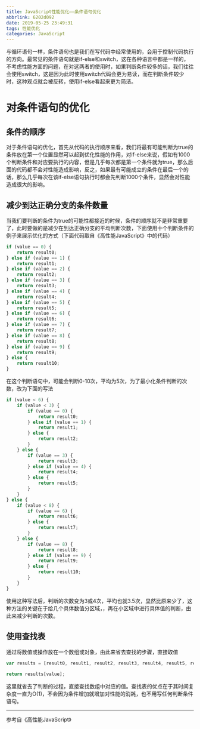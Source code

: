 ```yaml
---
title: JavaScript性能优化——条件语句优化
abbrlink: 6202d092
date: 2019-05-25 23:49:31
tags: 性能优化
categories: JavaScript
---
```

与循环语句一样，条件语句也是我们在写代码中经常使用的，会用于控制代码执行的方向。最常见的条件语句就是if-else和switch，这在各种语言中都是一样的，不考虑性能方面的问题，在对这两者的使用时，如果判断条件较多的话，我们往往会使用switch，这是因为此时使用switch代码会更为易读，而在判断条件较少时，这种观点就会被反转，使用if-else看起来更为简洁。
<!-- more -->
# 对条件语句的优化
## 条件的顺序
对于条件语句的优化，首先从代码的执行顺序来看，我们将最有可能判断为true的条件放在第一个位置显然可以起到优化性能的作用，对if-else来说，假如有1000个判断条件和对应要执行的内容，但是几乎每次都是第一个条件就为true，那么后面的代码都不会对性能造成影响，反之，如果最有可能成立的条件在最后一个的话，那么几乎每次在该if-else语句执行时都会先判断1000个条件，显然会对性能造成很大的影响。

## 减少到达正确分支的条件数量
当我们要判断的条件为true的可能性都接近的时候，条件的顺序就不是非常重要了，此时要做的是减少在到达正确分支的平均判断次数，下面使用十个判断条件的例子来展示优化的方式（下面代码取自《高性能JavaScript》中的代码）
```javascript
if (value == 0) {
    return result0;
} else if (value == 1) {
    return result1;
} else if (value == 2) {
    return result2;
} else if (value == 3) {
    return result3;
} else if (value == 4) {
    return result4;
} else if (value == 5) {
    return result5;
} else if (value == 6) {
    return result6;
} else if (value == 7) {
    return result7;
} else if (value == 8) {
    return result8;
} else if (value == 9) {
    return result9;
} else {
    return result10;
}
```
在这个判断语句中，可能会判断0-10次，平均为5次，为了最小化条件判断的次数，改为下面的写法
```javascript
if (value < 6) {
    if (value < 3) {
        if (value == 0) {
            return result0;
        } else if (value == 1) {
            return result1;
        } else {
            return result2;
        }
    } else {
        if (value == 3) {
            return result3;
        } else if (value == 4) {
            return result4;
        } else {
            return result5;
        }
    }
} else {
    if (value < 8) {
        if (value == 6) {
            return result6;
        } else {
            return result7;
        }
    } else {
        if (value == 8) {
            return result8;
        } else if (value == 9) {
            return result9;
        } else {
            return result10;
        }
    }
}
```
使用这种写法后，判断的次数变为3或4次，平均也就3.5次，显然比原来少了，这种方法的关键在于给几个具体数值分区域，，再在小区域中进行具体值的判断，由此来减少判断的次数。

## 使用查找表
通过将数值或操作放在一个数组或对象，由此来省去查找的步骤，直接取值
```javascript
var results = [result0, result1, result2, result3, result4, result5, result6, result7, result8, result9, result10];
 
return results[value];
```
这里就省去了判断的过程，直接查找数组中对应的值。查找表的优点在于其时间复杂度一直为O(1)，不会因为条件增加就增加对性能的消耗，也不用写任何判断条件语句。

---
参考自《高性能JavaScript》